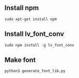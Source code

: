 ## Install npm

```
sudo apt-get install npm
```

## Install lv_font_conv

```
sudo npm install -g lv_font_conv
```

## Make font

```
python3 generate_font_lib.py
```
